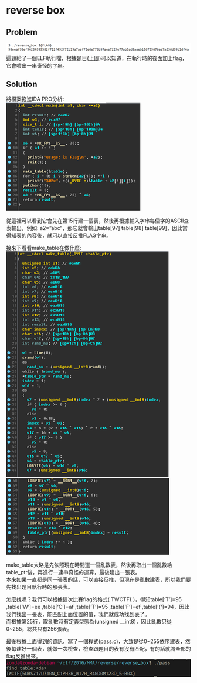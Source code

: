 # reverse box

## Problem
![picture](picture/problem.png)
這題給了一個ELF執行檔，根據題目(上圖)可以知道，在執行時的後面加上flag，它會噴出一串奇怪的字串。   

## Solution

將檔案拖進IDA PRO分析:   
![picture](picture/ida_main.png)

從這裡可以看到它會先在第15行建一個表，然後再根據輸入字串每個字的ASCII查表輸出，例如: a2=”abc”，那它就會輸出table[97] table[98] table[99]，因此當得知表的內容後，就可以直接反推FLAG字串。   

接來下看看make_table在做什麼:   
![picture](picture/ida_make_table_1.png)
![picture](picture/ida_make_table_2.png)

make_table大略是先依照現在時間選一個亂數表，然後再取出一個亂數給table_ptr後，再進行一連串奇怪的運算，最後建出一張表。   
本來如果一直都是同一張表的話，可以直接反推，但現在是亂數建表，所以我們要先找出題目執行時的那張表。   

怎麼找呢？我們可以根據這次比賽flag的格式( TWCTF{ )，得知table[‘T’]=95 ,table[‘W’]=ee ,table[‘C’]=af ,table[‘T’]=95 ,table[‘F’]=ef ,table[‘{‘]=94，因此我們找出一張表，能匹配上面位置的值，我們就成功找到表了。   
而根據第25行，取亂數時有定義型態為(unsigned __int8)，因此亂數只從0~255，總共只有256張表。   

最後根據上面得到的資訊，寫了一個程式([pass.c](pass.c))，大致是從0~255依序建表，然後每建好一個表，就做一次檢查，檢查跟題目的表有沒有匹配，有的話就將全部的flag反推出來。   
![picture](picture/result.png)





